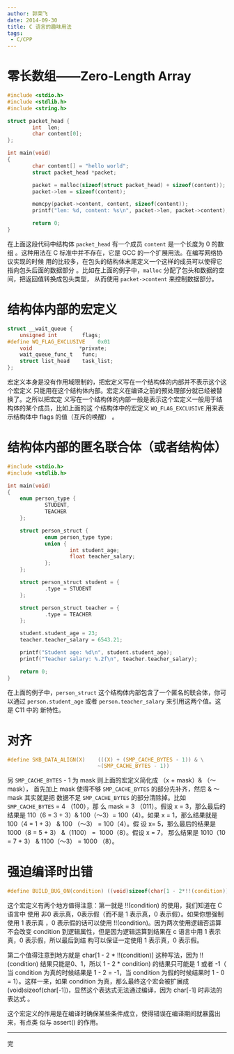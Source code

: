 ```yaml
---
author: 郭荣飞
date: 2014-09-30
title: C 语言的趣味用法
tags:
 - C/CPP
---
```


# 零长数组——Zero-Length Array

``` c
#include <stdio.h>
#include <stdlib.h>
#include <string.h>

struct packet_head {
        int  len;
        char content[0];
};

int main(void)
{
        char content[] = "hello world";
        struct packet_head *packet;

        packet = malloc(sizeof(struct packet_head) + sizeof(content));
        packet->len = sizeof(content);

        memcpy(packet->content, content, sizeof(content));
        printf("len: %d, content: %s\n", packet->len, packet->content);

        return 0;
}
```

在上面这段代码中结构体 `packet_head` 有一个成员 `content` 是一个长度为 0 的数组
。这种用法在 C 标准中并不存在，它是 GCC 的一个扩展用法。在编写网络协议实现的时候
用的比较多，在包头的结构体末尾定义一个这样的成员可以使得它指向包头后面的数据部分
。比如在上面的例子中，`malloc` 分配了包头和数据的空间，把返回值转换成包头类型，
从而使用 `packet->content` 来控制数据部分。

<!--more-->

# 结构体内部的宏定义


``` c
struct __wait_queue {
    unsigned int        flags;
#define WQ_FLAG_EXCLUSIVE    0x01
    void               *private;
    wait_queue_func_t   func;
    struct list_head    task_list;
};
```

宏定义本身是没有作用域限制的，把宏定义写在一个结构体的内部并不表示这个这个宏定义
只能用在这个结构体内部。宏定义在编译之前的预处理部分就已经被替换了。之所以把宏定
义写在一个结构体的内部一般是表示这个宏定义一般用于结构体的某个成员，比如上面的这
个结构体中的宏定义 `WQ_FLAG_EXCLUSIVE` 用来表示结构体中 flags 的值（互斥的唤醒）
。


# 结构体内部的匿名联合体（或者结构体）


``` c
#include <stdio.h>
#include <stdlib.h>

int main(void)
{
    enum person_type {
            STUDENT,
            TEACHER
    };

    struct person_struct {
            enum person_type type;
            union {
                    int student_age;
                    float teacher_salary;
            };
    };

    struct person_struct student = {
            .type = STUDENT
    };

    struct person_struct teacher = {
            .type = TEACHER
    };

    student.student_age = 23;
    teacher.teacher_salary = 6543.21;

    printf("Student age: %d\n", student.student_age);
    printf("Teacher salary: %.2f\n", teacher.teacher_salary);

    return 0;
}
```


在上面的例子中，`person_struct` 这个结构体内部包含了一个匿名的联合体，你可以通过
`person.student_age` 或者 `person.teacher_salary` 来引用这两个值。这是 C11 中的
新特性。


# 对齐


``` c
#define SKB_DATA_ALIGN(X)    (((X) + (SMP_CACHE_BYTES - 1)) & \
                             ~(SMP_CACHE_BYTES - 1))
```


另 `SMP_CACHE_BYTES` - 1 为 mask 则上面的宏定义简化成 （x + mask）& （～mask），
首先加上 mask 使得不够 `SMP_CACHE_BYTES` 的部分先补齐，然后 & ～mask 其实就是把
数据不足 `SMP_CACHE_BYTES` 的部分清除掉。比如 `SMP_CACHE_BYTES` = 4 （100），那
么 mask = 3 （011）。假设 x = 3，那么最后的结果是 110（6 = 3 + 3）& 100（～3）=
100（4）。如果 x = 1，那么结果就是 100（4 = 1 + 3） & 100 （～3） = 100（4）。假
设 x= 5，那么最后的结果是 1000（8 = 5 + 3） &（1100） =  1000（8）。假设 x = 7，
那么结果是 1010（10 = 7 + 3） & 1100（～3） = 1000 （8）。


# 强迫编译时出错


``` c
#define BUILD_BUG_ON(condition) ((void)sizeof(char[1 - 2*!!(condition)]))
```


这个宏定义有两个地方值得注意：第一就是 !!(condition) 的使用，我们知道在 C 语言中
使用 非0 表示真，0表示假（而不是 1 表示真，0 表示假）。如果你想强制使用 1 表示真
，0 表示假的话可以使用 !!(condition)。因为两次使用逻辑否运算不会改变 condition
到逻辑属性，但是因为逻辑运算到结果在 c 语言中用 1 表示真，0 表示假，所以最后到结
构可以保证一定使用 1 表示真，0 表示假。

第二个值得注意到地方就是 char[1 - 2 * !!(condition)] 这种写法，因为
!!(condition) 结果只能是0、1，所以 1 - 2 * condition) 的结果只可能是 1 或者 -1（
当 condition 为真的时候结果是 1 - 2 = -1，当 condition 为假的时候结果时 1 - 0 =
1）。这样一来，如果 condition 为真，那么最终这个宏会被扩展成
(void)sizeof(char[-1])，显然这个表达式无法通过编译，因为 char[-1] 时非法的表达式
。

这个宏定义的作用是在编译时确保某些条件成立，使得错误在编译期间就暴露出来，有点类
似与 assert() 的作用。


* * *

完
